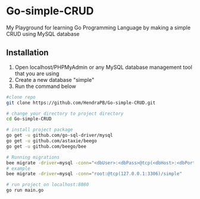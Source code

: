 # Go-simple-CRUD
My Playground for learning Go Programming Language by making a simple CRUD using MySQL database

## Installation
1. Open localhost/PHPMyAdmin or any MySQL database management tool that you are using
2. Create a new database "simple"
3. Run the command below
``` bash
#clone repo
git clone https://github.com/HendraPB/Go-simple-CRUD.git

# change your directory to project directory
cd Go-simple-CRUD

# install project package
go get -u github.com/go-sql-driver/mysql
go get -u github.com/astaxie/beego
go get -u github.com/beego/bee

# Running migrations
bee migrate -driver=mysql -conn="<dbUser>:<dbPass>@tcp(<dbHost>:<dbPort>)/<dbName>"
# example
bee migrate -driver=mysql -conn="root:@tcp(127.0.0.1:3306)/simple"

# run project on localhost:8080
go run main.go
```
